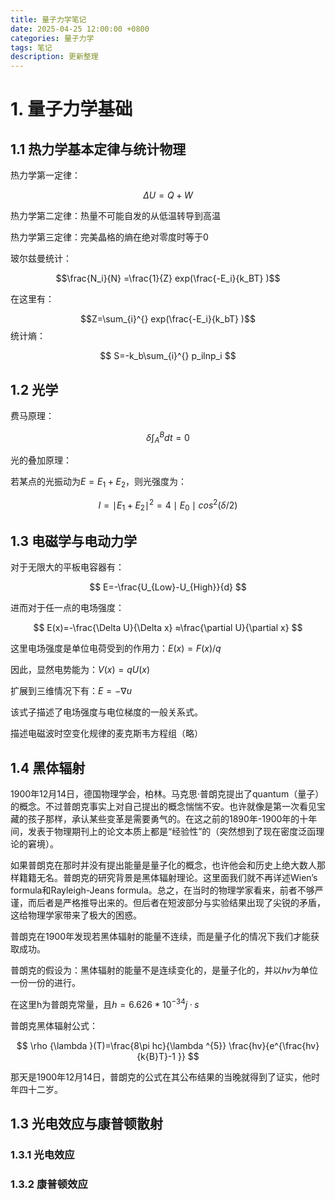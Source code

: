 ```yaml
---
title: 量子力学笔记
date: 2025-04-25 12:00:00 +0800
categories: 量子力学
tags: 笔记
description: 更新整理
---
```




# 1. 量子力学基础

## 1.1 热力学基本定律与统计物理

热力学第一定律：

$$ \Delta U = Q + W $$

热力学第二定律：热量不可能自发的从低温转导到高温

热力学第三定律：完美晶格的熵在绝对零度时等于0

玻尔兹曼统计：

$$\frac{N_i}{N} =\frac{1}{Z} exp(\frac{-E_i}{k_BT} )$$

在这里有：

$$Z=\sum_{i}^{} exp(\frac{-E_i}{k_bT} )$$统计熵：

$$ S=-k_b\sum_{i}^{} p_ilnp_i $$

## 1.2 光学

费马原理：

$$ \delta\int_{A}^{B} dt=0 $$

光的叠加原理：

若某点的光振动为$E=E_1+E_2$，则光强度为：

$$ I=\mid E_1+E_2\mid ^2=4\mid E_0\mid cos^2(\delta/2) $$

## 1.3 电磁学与电动力学

对于无限大的平板电容器有：

$$ E=-\frac{U_{Low}-U_{High}}{d} $$

进而对于任一点的电场强度：

$$ E(x)=-\frac{\Delta U}{\Delta x} ≈\frac{\partial U}{\partial x} $$

这里电场强度是单位电荷受到的作用力：$E(x)=F(x)/q$

因此，显然电势能为：$V(x)=qU(x)$

扩展到三维情况下有：$E=-\nabla u$

该式子描述了电场强度与电位梯度的一般关系式。

描述电磁波时空变化规律的麦克斯韦方程组（略）

## 1.4 黑体辐射

1900年12月14日，德国物理学会，柏林。马克思·普朗克提出了quantum（量子）的概念。不过普朗克事实上对自己提出的概念惴惴不安。也许就像是第一次看见宝藏的孩子那样，承认某些变革是需要勇气的。在这之前的1890年-1900年的十年间，发表于物理期刊上的论文本质上都是“经验性”的（突然想到了现在密度泛函理论的窘境）。

如果普朗克在那时并没有提出能量是量子化的概念，也许他会和历史上绝大数人那样籍籍无名。普朗克的研究背景是黑体辐射理论。这里面我们就不再详述Wien’s formula和Rayleigh-Jeans formula。总之，在当时的物理学家看来，前者不够严谨，而后者是严格推导出来的。但后者在短波部分与实验结果出现了尖锐的矛盾，这给物理学家带来了极大的困惑。

普朗克在1900年发现若黑体辐射的能量不连续，而是量子化的情况下我们才能获取成功。

普朗克的假设为：黑体辐射的能量不是连续变化的，是量子化的，并以$hv$为单位一份一份的进行。

在这里h为普朗克常量，且$h=6.626*10^{-34} j·s$

普朗克黑体辐射公式：

$$ \rho {\lambda }(T)=\frac{8\pi hc}{\lambda ^{5}} \frac{hv}{e^{\frac{hv}{k{B}T}-1 }} $$

那天是1900年12月14日，普朗克的公式在其公布结果的当晚就得到了证实，他时年四十二岁。

## 1.3 光电效应与康普顿散射

### 1.3.1 光电效应

### 1.3.2 康普顿效应
